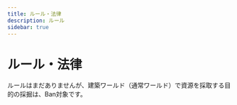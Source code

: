 ```yaml
---
title: ルール・法律
description: ルール
sidebar: true
---
```

# ルール・法律
ルールはまだありませんが、建築ワールド（通常ワールド）で資源を採取する目的の採掘は、Ban対象です。
